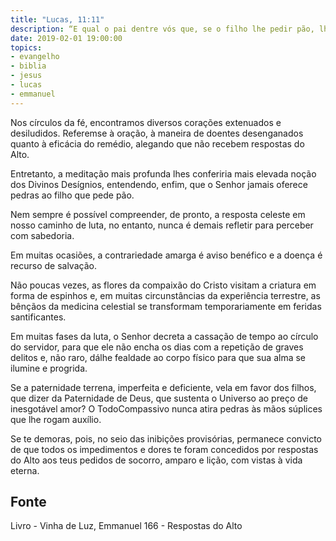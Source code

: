 ```yaml
---
title: "Lucas, 11:11"
description: “E qual o pai dentre vós que, se o filho lhe pedir pão, lhe dará uma pedra?” - Jesus
date: 2019-02-01 19:00:00
topics: 
- evangelho
- biblia
- jesus
- lucas
- emmanuel
---
```


Nos círculos da fé, encontramos diversos corações extenuados e
desiludidos. Referem­se à oração, à maneira de doentes desenganados quanto à
eficácia do remédio, alegando que não recebem respostas do Alto.

Entretanto, a meditação mais profunda lhes conferiria mais elevada noção
dos Divinos Desígnios, entendendo, enfim, que o Senhor jamais oferece pedras ao
filho que pede pão.

Nem sempre é possível compreender, de pronto, a resposta celeste em
nosso caminho de luta, no entanto, nunca é demais refletir para perceber com
sabedoria.

Em muitas ocasiões, a contrariedade amarga é aviso benéfico e a doença é
recurso de salvação.

Não poucas vezes, as flores da compaixão do Cristo visitam a criatura em
forma de espinhos e, em muitas circunstâncias da experiência terrestre, as bênçãos
da medicina celestial se transformam temporariamente em feridas santificantes.

Em muitas fases da luta, o Senhor decreta a cassação de tempo ao círculo
do servidor, para que ele não encha os dias com a repetição de graves delitos e, não
raro, dá­lhe fealdade ao corpo físico para que sua alma se ilumine e progrida.

Se a paternidade terrena, imperfeita e deficiente, vela em favor dos filhos,
que dizer da Paternidade de Deus, que sustenta o Universo ao preço de inesgotável
amor?
O Todo­Compassivo nunca atira pedras às mãos súplices que lhe rogam
auxílio.

Se te demoras, pois, no seio das inibições provisórias, permanece convicto
de que todos os impedimentos e dores te foram concedidos por respostas do Alto aos
teus pedidos de socorro, amparo e lição, com vistas à vida eterna.


## Fonte
Livro - Vinha de Luz, Emmanuel
166 - Respostas do Alto

